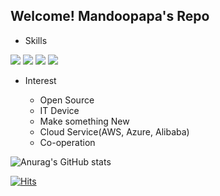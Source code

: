 ## Welcome! Mandoopapa's Repo

- Skills

![](https://img.shields.io/badge/-Golang-blue) ![](https://img.shields.io/badge/-Hyperleger%20Fabric-yellow) ![](https://img.shields.io/badge/-Python-orange) ![](https://img.shields.io/badge/-HTML-brightgreen)

- Interest

  - Open Source
  - IT Device
  - Make something New
  - Cloud Service(AWS, Azure, Alibaba)
  - Co-operation


![Anurag's GitHub stats](https://github-readme-stats.vercel.app/api?username=mandoopapa&show_icons=true&theme=react&count_private=true)

[![Hits](https://hits.seeyoufarm.com/api/count/incr/badge.svg?url=https%3A%2F%2Fgithub.com%2Fmandoopapa&count_bg=%236EB3E1&title_bg=%23259ECB&icon=&icon_color=%23E7E7E7&title=hits&edge_flat=false)](https://hits.seeyoufarm.com)
